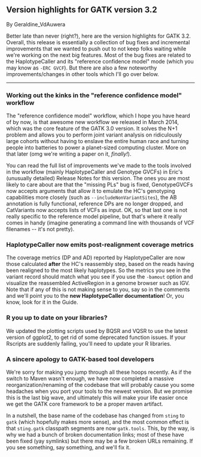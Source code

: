 ## Version highlights for GATK version 3.2

By Geraldine_VdAuwera

<p>Better late than never (right?), here are the version highlights for GATK 3.2. Overall, this release is essentially a collection of bug fixes and incremental improvements that we wanted to push out to not keep folks waiting while we're working on the next big features. Most of the bug fixes are related to the HaplotypeCaller and its "reference confidence model" mode (which you may know as <code class="code codeInline" spellcheck="false">-ERC GVCF</code>). But there are also a few noteworthy improvements/changes in other tools which I'll go over below.</p>

<hr></hr><h3>Working out the kinks in the "reference confidence model" workflow</h3>

<p>The "reference confidence model" workflow, which I hope you have heard of by now, is that awesome new workflow we released in March 2014, which was the core feature of the GATK 3.0 version. It solves the N+1 problem and allows you to perform joint variant analysis on ridiculously large cohorts without having to enslave the entire human race and turning people into batteries to power a planet-sized computing cluster. More on that later (omg we're writing a paper on it, <em>finally!</em>).</p>

<p>You can read the full list of improvements we've made to the tools involved in the workflow (mainly HaplotypeCaller and Genotype GVCFs) in Eric's (unusually detailed) Release Notes for this version. The ones you are most likely to care about are that the "missing PLs" bug is fixed, GenotypeGVCFs now accepts arguments that allow it to emulate the HC's genotyping capabilities more closely (such as <code class="code codeInline" spellcheck="false">--includeNonVariantSites</code>), the AB annotation is fully functional, reference DPs are no longer dropped, and CatVariants now accepts lists of VCFs as input. OK, so that last one is not really specific to the reference model pipeline, but that's where it really comes in handy (imagine generating a command line with thousands of VCF filenames -- it's not pretty).</p>

<h3>HaplotypeCaller now emits post-realignment coverage metrics</h3>

<p>The coverage metrics (DP and AD) reported by HaplotypeCaller are now those calculated <strong>after</strong> the HC's reassembly step, based on the reads having been realigned to the most likely haplotypes. So the metrics you see in the variant record should match what you see if you use the <code class="code codeInline" spellcheck="false">-bamout</code> option and visualize the reassembled ActiveRegion in a genome browser such as IGV. Note that if any of this is not making sense to you, say so in the comments and we'll point you to the <strong>new HaplotypeCaller documentation</strong>! Or, you know, look for it in the Guide.</p>

<h3>R you up to date on your libraries?</h3>

<p>We updated the plotting scripts used by BQSR and VQSR to use the latest version of ggplot2, to get rid of some deprecated function issues. If your Rscripts are suddenly failing, you'll need to update your R libraries.</p>

<h3>A sincere apology to GATK-based tool developers</h3>

<p>We're sorry for making you jump through all these hoops recently. As if the switch to Maven wasn't enough, we have now completed a massive reorganization/renaming of the codebase that will probably cause you some headaches when you port your tools to the newest version. But we promise this is the last big wave, and ultimately this will make your life easier once we get the GATK core framework to be a proper maven artifact.</p>

<p>In a nutshell, the base name of the codebase has changed from <code class="code codeInline" spellcheck="false">sting</code> to <code class="code codeInline" spellcheck="false">gatk</code> (which hopefully makes more sense), and the most common effect is that <code class="code codeInline" spellcheck="false">sting.gatk</code> classpath segments are now <code class="code codeInline" spellcheck="false">gatk.tools</code>. This, by the way, is why we had a bunch of broken documentation links; most of these have been fixed (yay symlinks) but there may be a few broken URLs remaining. If you see something, say something, and we'll fix it.</p>
